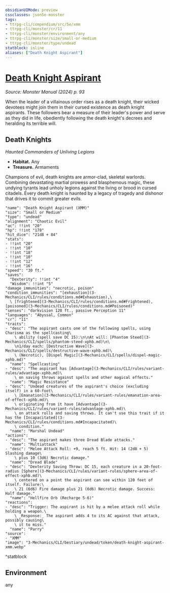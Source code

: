 ```yaml
---
obsidianUIMode: preview
cssclasses: json5e-monster
tags:
- ttrpg-cli/compendium/src/5e/xmm
- ttrpg-cli/monster/cr/11
- ttrpg-cli/monster/environment/any
- ttrpg-cli/monster/size/small-or-medium
- ttrpg-cli/monster/type/undead
statblock: inline
aliases: ["Death Knight Aspirant"]
---
```

# [Death Knight Aspirant](3-Mechanics\CLI\bestiary\undead/death-knight-aspirant-xmm.md)
*Source: Monster Manual (2024) p. 93*  

When the leader of a villainous order rises as a death knight, their wicked devotees might join them in their cursed existence as death knight aspirants. These followers bear a measure of their leader's power and serve as they did in life, obediently following the death knight's decrees and heralding its terrible will.

## Death Knights

*Haunted Commanders of Unliving Legions*

- **Habitat.** Any  
- **Treasure.** Armaments  

Champions of evil, death knights are armor-clad, skeletal warlords. Combining devastating martial prowess and blasphemous magic, these undying tyrants lead unholy legions against the living or brood in cursed citadels. Every death knight is haunted by a legacy of tragedy and dishonor that drives it to commit greater evils.

```statblock
"name": "Death Knight Aspirant (XMM)"
"size": "Small or Medium"
"type": "undead"
"alignment": "Chaotic Evil"
"ac": !!int "20"
"hp": !!int "178"
"hit_dice": "21d8 + 84"
"stats":
- !!int "20"
- !!int "10"
- !!int "18"
- !!int "10"
- !!int "12"
- !!int "16"
"speed": "30 ft."
"saves":
  "Dexterity": !!int "4"
  "Wisdom": !!int "5"
"damage_immunities": "necrotic, poison"
"condition_immunities": "[exhaustion](3-Mechanics/CLI/rules/conditions.md#Exhaustion),\
  \ [frightened](3-Mechanics/CLI/rules/conditions.md#Frightened), [poisoned](3-Mechanics/CLI/rules/conditions.md#Poisoned)"
"senses": "darkvision 120 ft., passive Perception 11"
"languages": "Abyssal, Common"
"cr": "11"
"traits":
- "desc": "The aspirant casts one of the following spells, using Charisma as the spellcasting\
    \ ability (spell save DC 15):\n\nAt will: [Phantom Steed](3-Mechanics/CLI/spells/phantom-steed-xphb.md)\n\
    \n1/day each: [Destructive Wave](3-Mechanics/CLI/spells/destructive-wave-xphb.md)\
    \ (Necrotic), [Dispel Magic](3-Mechanics/CLI/spells/dispel-magic-xphb.md)"
  "name": "Spellcasting"
- "desc": "The aspirant has [Advantage](3-Mechanics/CLI/rules/variant-rules/advantage-xphb.md)\
    \ on saving throws against spells and other magical effects."
  "name": "Magic Resistance"
- "desc": "Undead creatures of the aspirant's choice (excluding itself) in a 60-foot\
    \ [Emanation](3-Mechanics/CLI/rules/variant-rules/emanation-area-of-effect-xphb.md)\
    \ originating from it have [Advantage](3-Mechanics/CLI/rules/variant-rules/advantage-xphb.md)\
    \ on attack rolls and saving throws. It can't use this trait if it has the [Incapacitated](3-Mechanics/CLI/rules/conditions.md#Incapacitated)\
    \ condition."
  "name": "Marshal Undead"
"actions":
- "desc": "The aspirant makes three Dread Blade attacks."
  "name": "Multiattack"
- "desc": "Melee Attack Roll: +9, reach 5 ft. Hit: 14 (2d8 + 5) Slashing damage\
    \ plus 10 (3d6) Necrotic damage."
  "name": "Dread Blade"
- "desc": "Dexterity Saving Throw: DC 15, each creature in a 20-foot-radius [Sphere](3-Mechanics/CLI/rules/variant-rules/sphere-area-of-effect-xphb.md)\
    \ centered on a point the aspirant can see within 120 feet of itself. Failure:\
    \ 21 (6d6) Fire damage plus 21 (6d6) Necrotic damage. Success: Half damage."
  "name": "Hellfire Orb (Recharge 5-6)"
"reactions":
- "desc": "Trigger: The aspirant is hit by a melee attack roll while holding a weapon.\
    \ _Response:_ The aspirant adds 4 to its AC against that attack, possibly causing\
    \ it to miss."
  "name": "Parry"
"source":
- "XMM"
"image": "3-Mechanics/CLI/bestiary/undead/token/death-knight-aspirant-xmm.webp"
```
^statblock

## Environment

any